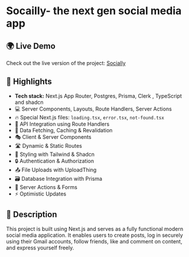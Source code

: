 # Socailly- the next gen social media app

## 🌍 Live Demo  
Check out the live version of the project: [Socially](https://socially-lovat-mu.vercel.app/)

## 🚀 Highlights

- **Tech stack:** Next.js App Router, Postgres, Prisma, Clerk , TypeScript and shadcn 
- 💻 Server Components, Layouts, Route Handlers, Server Actions  
- 🔥 Special Next.js files: `loading.tsx`, `error.tsx`, `not-found.tsx`  
- 📡 API Integration using Route Handlers  
- 🔄 Data Fetching, Caching & Revalidation  
- 🎭 Client & Server Components  
- 🛣️ Dynamic & Static Routes  
- 🎨 Styling with Tailwind & Shadcn  
- 🔒 Authentication & Authorization  
- 📤 File Uploads with UploadThing  
- 🗃️ Database Integration with Prisma  
- 🚀 Server Actions & Forms  
- ⚡ Optimistic Updates  

## 📖 Description
This project is built using Next.js and serves as a fully functional modern social media application. It enables users to create posts, log in securely using their Gmail accounts, follow friends, like and comment on content, and express yourself freely.

